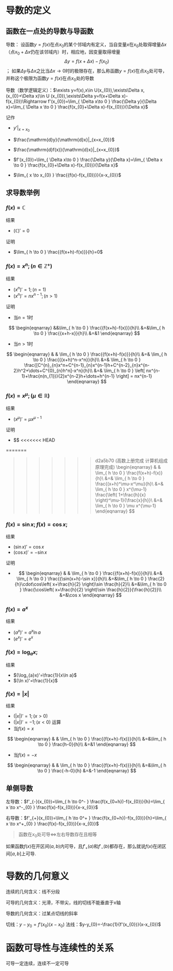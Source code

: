 # 导数的定义

## 函数在一点处的导数与导函数

导数： 设函数$y=f(x)$在点$x_{0}$的某个邻域内有定义，当自变量$x$在$x_{0}$处取得增量$\Delta x$（点$x_{0}+\Delta x$仍在该邻域内）时，相应地，因变量取得增量
$$\Delta y=f(x+\Delta x)-f(x_{0})$$；
如果$\Delta y$与$\Delta x$之比当$\Delta x\to0$时的极限存在，那么称函数$y=f(x)$在点$x_{0}$处可导，并称这个极限为函数$y=f(x)$在点$x_{0}$处的导数

导数（数学逻辑定义）：$\exists y=f(x),x\in U(x_{0}),\exists\Delta x,(x_{0}+\Delta x)\in U (x_{0}),\exists\Delta y=f(x+\Delta x)-f(x_{0})\Rightarrow f'(x_{0})=\lim_{ \Delta x\to 0 } \frac{\Delta y}{\Delta x}=\lim_{ \Delta x \to 0 } \frac{f(x_{0}+\Delta x)-f(x_{0})}{\Delta x}$

记作

- $y'|_{x=x_{0}}$
- $\frac{\mathrm{d}y}{\mathrm{d}x}|_{x=x_{0}}$
- $\frac{\mathrm{d}f(x)}{\mathrm{d}x}|_{x=x_{0}}$

- $f'(x_{0})=\lim_{ \Delta x\to 0 } \frac{\Delta y}{\Delta x}=\lim_{ \Delta x \to 0 } \frac{f(x_{0}+\Delta x)-f(x_{0})}{\Delta x}$
- $\lim_{ x \to x_{0} } \frac{{f(x)-f(x_{0})}}{x-x_{0}}$

## 求导数举例

### $f(x)=\mathbb{C}$

结果

- $(\mathbb{C})'=0$

证明

- $\lim_{ h \to 0 } \frac{{f(x+h)-f(x)}}{h}=0$

### $f(x)=x^n;(n\in \mathbb{Z}^+)$

结果

- $(x^n)'=1;(n=1)$
- $(x^n)'=nx^{n-1};(n>1)$

证明

- 当$n=1$时

$$
\begin{eqnarray}
&&\lim_{ h \to 0 } \frac{{f(x+h)-f(x)}}{h}\\
&=&\lim_{ h \to 0 } \frac{{x+h-x}}{h}\\
&=&1
\end{eqnarray}
$$

- 当$n>1$时

$$
\begin{eqnarray}
& & \lim_{ h \to 0 } \frac{{f(x+h)-f(x)}}{h}\\
&=& \lim_{ h \to 0 } \frac{{(x+h)^n-x^n}}{h}\\
&=& \lim_{ h \to 0 } \frac{[C^{n}_{n}x^n+C^{n-1}_{n}x^{n-1}h+C^{n-2}_{n}x^{n-2}h^2+\dots+C^{0}_{n}h^n]-x^n}{h}\\
&=& \lim_{ h \to 0 }  \left[ nx^{n-1}+\frac{n(n_{1})}{2}x^{n-2}h+\dots+h^{n-1} \right]
= nx^{n-1}
\end{eqnarray}
$$

### $f(x)=x^\mu;(\mu \in \mathbb{R})$

结果

- $(x^\mu)'=\mu x^{\mu-1}$

证明

- $$
<<<<<<< HEAD

=======
>>>>>>> d2a5b70 (高数上册完成 计算机组成原理完成)
\begin{eqnarray}
& & \lim_{ h \to 0 } \frac{f(x+h)-f(x)}{h}\\
&=& \lim_{ h \to 0 } \frac{(x+h)^\mu-x^\mu}{h}\\
&=& \lim_{ h \to 0 } x^{\mu-1}   \frac{\left( 1+\frac{h}{x} \right)^\mu-1}{\frac{x}{h}}\\
&=& \lim_{ h \to 0 } \mu x^{\mu-1}
\end{eqnarray}
$$

### $f(x)=\sin x;f(x)=\cos x;$

结果
- $(\sin x)'=\cos x$
- $(\cos x)'=-\sin x$

证明
- $$
\begin{eqnarray}
& & \lim_{ h \to 0 } \frac{{f(x+h)-f(x)}}{h}\\
&=& \lim_{ h \to 0 } \frac{{\sin(x+h)-\sin x}}{h}\\
&=&\lim_{ h \to 0 } \frac{2}{h}\cdot\cos\left( x+\frac{h}{2} \right)\sin \frac{h}{2}\\
&=&\lim_{ h \to 0 } \frac{\cos\left( x+\frac{h}{2} \right)\sin \frac{h}{2}}{\frac{h}{2}}\\
&=&\cos x
\end{eqnarray}
$$

### $f(x)=a^x$

结果

- $(a^x)'=a^x\ln a$
- $(e^x)'=e^x$

### $f(x)=\log_{a}x;$

结果

- $(\log_{a}x)'=\frac{1}{x\ln a}$
- $(\ln x)'=\frac{1}{x}$

### $f(x)=|x|$

结果

- $(|x|)'=1;(x>0)$
- $(|x|)'=-1;(x<0)$
运算
- 当$f(x)=x$

$$
\begin{eqnarray}
& & \lim_{ h \to 0 } \frac{{f(x+h)-f(x)}}{h}\\
&=&\lim_{ h \to 0 } \frac{h-0}{h}\\
&=&1
\end{eqnarray}
$$

- 当$f(x)=-x$

$$
\begin{eqnarray}
& & \lim_{ h \to 0 } \frac{{f(x+h)-f(x)}}{h}\\
&=&\lim_{ h \to 0 } \frac{-h-0}{h}
&=&-1
\end{eqnarray}
$$

##   单侧导数

左导数：$f'_{-}(x_{0})=\lim_{ h \to 0^- } \frac{f(x_{0+h})-f(x_{0})}{h}=\lim_{ x \to x^-_{0} } \frac{f(x)-f(x_{0})}{x-x_{0}}$

右导数：$f'_{+}(x_{0})=\lim_{ h \to 0^+ } \frac{f(x_{0+h})-f(x_{0})}{h}=\lim_{ x \to x^+_{0} } \frac{f(x)-f(x_{0})}{x-x_{0}}$

> 函数在$x_{0}$处可导$\iff$左右导数存在且相等

如果函数$f(x)$在开区间$(a,b)$内可导，且$f'_{+}(a)$和$f'_{-}(b)$都存在，那么就说$f(x)$在闭区间$[a, b]$上可导.

#  导数的几何意义

连续的几何含义：线不分段

可导的几何含义：光滑，不带尖，线的切线不能垂直于x轴

导数的几何含义：过某点切线的斜率

切线：$y-y_{0}=f'(x_{0})(x-x_{0})$
法线：$y-y_{0}=-\frac{1}{f'(x_{0})}(x-x_{0})$

# 函数可导性与连续性的关系

可导一定连续，连续不一定可导
